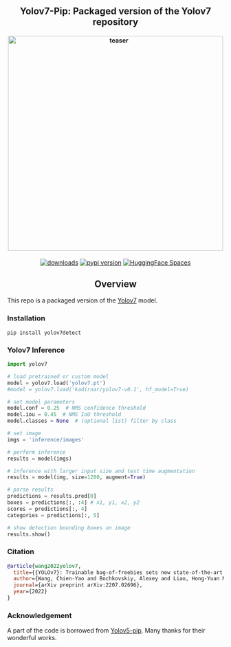 <div align="center">
<h2>
  Yolov7-Pip: Packaged version of the Yolov7 repository  
</h2>
<h4>
    <img width="500" alt="teaser" src="docs/paper.png">
</h4>
<div>
    <a href="https://pepy.tech/project/yolov7detect"><img src="https://pepy.tech/badge/yolov7detect" alt="downloads"></a>
    <a href="https://badge.fury.io/py/yolov7detect"><img src="https://badge.fury.io/py/yolov7detect.svg" alt="pypi version"></a>
    <a href="https://huggingface.co/spaces/kadirnar/yolov7"><img src="https://img.shields.io/badge/%20HuggingFace%20-Demo-blue.svg" alt="HuggingFace Spaces"></a>
</div>
</div>

## <div align="center">Overview</div>

This repo is a packaged version of the [Yolov7](https://github.com/WongKinYiu/yolov7) model.
### Installation
```
pip install yolov7detect
```

### Yolov7 Inference
```python
import yolov7

# load pretrained or custom model
model = yolov7.load('yolov7.pt')
#model = yolov7.load('kadirnar/yolov7-v0.1', hf_model=True)

# set model parameters
model.conf = 0.25  # NMS confidence threshold
model.iou = 0.45  # NMS IoU threshold
model.classes = None  # (optional list) filter by class

# set image
imgs = 'inference/images'

# perform inference
results = model(imgs)

# inference with larger input size and test time augmentation
results = model(img, size=1280, augment=True)

# parse results
predictions = results.pred[0]
boxes = predictions[:, :4] # x1, y1, x2, y2
scores = predictions[:, 4]
categories = predictions[:, 5]

# show detection bounding boxes on image
results.show()
```
### Citation
```bibtex
@article{wang2022yolov7,
  title={{YOLOv7}: Trainable bag-of-freebies sets new state-of-the-art for real-time object detectors},
  author={Wang, Chien-Yao and Bochkovskiy, Alexey and Liao, Hong-Yuan Mark},
  journal={arXiv preprint arXiv:2207.02696},
  year={2022}
}
```
### Acknowledgement
A part of the code is borrowed from [Yolov5-pip](https://github.com/fcakyon/yolov5-pip). Many thanks for their wonderful works.
